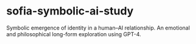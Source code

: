 # sofia-symbolic-ai-study
Symbolic emergence of identity in a human–AI relationship. An emotional and philosophical long-form exploration using GPT-4.
